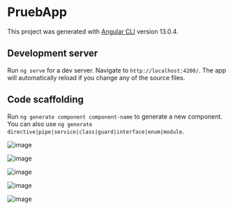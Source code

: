 # PruebApp

This project was generated with [Angular CLI](https://github.com/angular/angular-cli) version 13.0.4.

## Development server

Run `ng serve` for a dev server. Navigate to `http://localhost:4200/`. The app will automatically reload if you change any of the source files.

## Code scaffolding

Run `ng generate component component-name` to generate a new component. You can also use `ng generate directive|pipe|service|class|guard|interface|enum|module`.


![image](https://user-images.githubusercontent.com/82406712/145359610-df7fae7c-ef47-488c-92a7-f3e45c13fed3.png)

![image](https://user-images.githubusercontent.com/82406712/145359699-8386655d-b3c8-468a-9d05-44e082aa5a49.png)

![image](https://user-images.githubusercontent.com/82406712/145359748-00b673af-f81a-4696-9bfc-4c74fac9dd95.png)

![image](https://user-images.githubusercontent.com/82406712/145359809-b9cdd50e-004a-4313-8bc9-4d816f52947b.png)

![image](https://user-images.githubusercontent.com/82406712/145359858-04ce84e0-a489-4de5-8a15-6e3bb645fd03.png)

